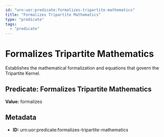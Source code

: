 ```yaml
---
id: "urn:uor:predicate:formalizes-tripartite-mathematics"
title: "Formalizes Tripartite Mathematics"
type: "predicate"
tags:
  - "predicate"
---
```


# Formalizes Tripartite Mathematics

Establishes the mathematical formalization and equations that govern the Tripartite Kernel.

## Predicate: Formalizes Tripartite Mathematics

**Value:** formalizes

## Metadata

- **ID:** urn:uor:predicate:formalizes-tripartite-mathematics
